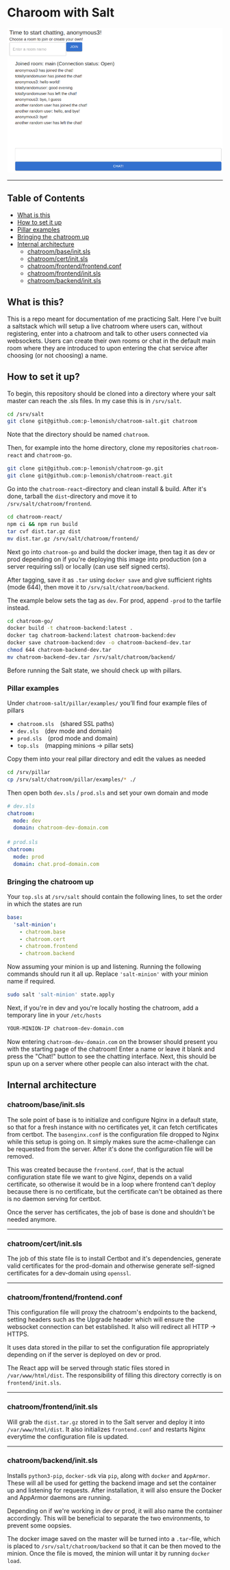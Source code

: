 # Charoom with Salt

![](chatroom.png)

***

## Table of Contents

- [What is this](#what-is-this)
- [How to set it up](#how-to-set-it-up)
- [Pillar examples](#pillar-examples)
- [Bringing the chatroom up](#bringing-the-chatroom-up)
- [Internal architecture](#internal-architecture)
  - [chatroom/base/init.sls](#chatroombaseinitsls)
  - [chatroom/cert/init.sls](#chatroomcertinitsls)
  - [chatroom/frontend/frontend.conf](#chatroomfrontendfrontendconf)
  - [chatroom/frontend/init.sls](#chatroomfrontendinitsls)
  - [chatroom/backend/init.sls](#chatroombackendinitsls)

## What is this?

This is a repo meant for documentation of me practicing Salt. Here I've built a saltstack 
which will setup a live chatroom where users can, without registering, enter into
a chatroom and talk to other users connected via websockets. Users can create 
their own rooms or chat in the default main room where they are introduced to 
upon entering the chat service after choosing (or not choosing) a name.

## How to set it up?
To begin, this repository should be cloned into a directory where your salt master can reach
the .sls files. In my case this is in `/srv/salt`.

```bash
cd /srv/salt
git clone git@github.com:p-lemonish/chatroom-salt.git chatroom
```

Note that the directory should be named `chatroom`.

Then, for example into the home directory, clone my repositories `chatroom-react` 
and `chatroom-go`.

```bash
git clone git@github.com:p-lemonish/chatroom-go.git
git clone git@github.com:p-lemonish/chatroom-react.git
```

Go into the `chatroom-react`-directory and clean install & build. After it's done,
tarball the `dist`-directory and move it to `/srv/salt/chatroom/frontend`.

```bash
cd chatroom-react/
npm ci && npm run build
tar cvf dist.tar.gz dist
mv dist.tar.gz /srv/salt/chatroom/frontend/
```

Next go into `chatroom-go` and build the docker image, then tag it as dev or prod
depending on if you're deploying this image into production (on a server requiring ssl)
or locally (can use self signed certs).

After tagging, save it as `.tar` using 
`docker save` and give sufficient rights (mode 644), then move it to `/srv/salt/chatroom/backend`.

The example below sets the tag as `dev`. For prod, append `-prod` to the tarfile instead.

```bash
cd chatroom-go/
docker build -t chatroom-backend:latest .
docker tag chatroom-backend:latest chatroom-backend:dev
docker save chatroom-backend:dev -o chatroom-backend-dev.tar
chmod 644 chatroom-backend-dev.tar
mv chatroom-backend-dev.tar /srv/salt/chatroom/backend/
```

Before running the Salt state, we should check up with pillars.

### Pillar examples

Under `chatroom-salt/pillar/examples/` you’ll find four example files of pillars 

- `chatroom.sls` (shared SSL paths)
- `dev.sls` (dev mode and domain)
- `prod.sls` (prod mode and domain)
- `top.sls` (mapping minions -> pillar sets)

Copy them into your real pillar directory and edit the values as needed

```bash
cd /srv/pillar
cp /srv/salt/chatroom/pillar/examples/* ./
```

Then open both `dev.sls` / `prod.sls` and set your own domain and mode

```yaml
# dev.sls
chatroom:
  mode: dev
  domain: chatroom-dev-domain.com

# prod.sls
chatroom:
  mode: prod
  domain: chat.prod-domain.com
```

### Bringing the chatroom up

Your `top.sls` at `/srv/salt` should contain the following lines, to set the order 
in which the states are run

```yaml
base:
  'salt-minion':
    - chatroom.base
    - chatroom.cert
    - chatroom.frontend
    - chatroom.backend
```


Now assuming your minion is up and listening. Running the following
commands should run it all up. Replace `'salt-minion'` with your minion name if required.

```bash
sudo salt 'salt-minion' state.apply 
```

Next, if you're in dev and you're locally hosting the chatroom, add a temporary line in your `/etc/hosts`

```bash 
YOUR-MINION-IP chatroom-dev-domain.com
```

Now entering `chatroom-dev-domain.com` on the browser should present you with the 
starting page of the chatroom! Enter a name or leave it blank and press the "Chat!"
button to see the chatting interface. Next, this should be spun up on a server where
other people can also interact with the chat.

## Internal architecture

### chatroom/base/init.sls
The sole point of base is to initialize and configure Nginx in a default state, 
so that for a fresh instance with no certificates yet, it can fetch certificates 
from certbot. The `basenginx.conf` is the configuration file dropped to Nginx while 
this setup is going on. It simply makes sure the acme-challenge can be requested
from the server. After it's done the configuration file will be removed.

This was created because the `frontend.conf`, that is the actual configuration state
file we want to give Nginx, depends on a valid certificate, so otherwise it would be 
in a loop where frontend can't deploy because there is no certificate, but the 
certificate can't be obtained as there is no daemon serving for certbot.

Once the server has certificates, the job of base is done and shouldn't be needed 
anymore.

***

### chatroom/cert/init.sls
The job of this state file is to install Certbot and it's dependencies, generate 
valid certificates for the prod-domain and otherwise generate self-signed certificates
for a dev-domain using `openssl`.

***

### chatroom/frontend/frontend.conf
This configuration file will proxy the chatroom's endpoints to the backend, setting
headers such as the Upgrade header which will ensure the websocket connection can 
bet established. It also will redirect all HTTP -> HTTPS.

It uses data stored in the pillar to set the configuration file appropriately 
depending on if the server is deployed on dev or prod.

The React app will be served through static files stored in `/var/www/html/dist`.
The responsibility of filling this directory correctly is on `frontend/init.sls`.

***

### chatroom/frontend/init.sls
Will grab the `dist.tar.gz` stored in to the Salt server and deploy it into 
`/var/www/html/dist`. It also initializes `frontend.conf` and restarts Nginx 
everytime the configuration file is updated.

***

### chatroom/backend/init.sls
Installs `python3-pip`, `docker-sdk` via `pip`, along with `docker` and `AppArmor`. 
These will all be used for getting the backend image and set the container up and 
listening for requests. After installation, it will also ensure the Docker and 
AppArmor daemons are running.

Depending on if we're working in dev or prod, it will also name the container 
accordingly. This will be beneficial to separate the two environments, to prevent
some oopsies.

The docker image saved on the master will be turned into a `.tar`-file, which 
is placed to `/srv/salt/chatroom/backend` so that it can be then moved to the 
minion. Once the file is moved, the minion will untar it by running `docker load`.
